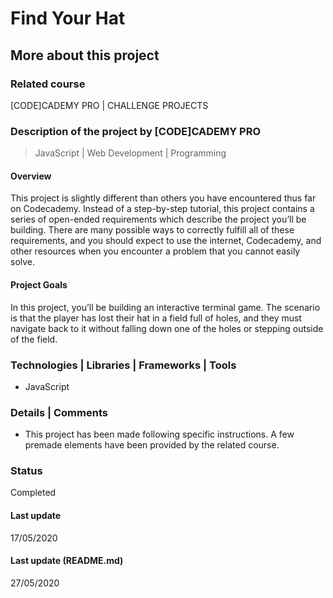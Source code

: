 # Find Your Hat

## More about this project

### Related course
[CODE]CADEMY PRO | CHALLENGE PROJECTS

### Description of the project by [CODE]CADEMY PRO
> JavaScript | Web Development | Programming

#### Overview
This project is slightly different than others you have encountered thus far on Codecademy. Instead of a step-by-step tutorial, this project contains a series of open-ended requirements which describe the project you’ll be building. There are many possible ways to correctly fulfill all of these requirements, and you should expect to use the internet, Codecademy, and other resources when you encounter a problem that you cannot easily solve. 

#### Project Goals
In this project, you’ll be building an interactive terminal game. The scenario is that the player has lost their hat in a field full of holes, and they must navigate back to it without falling down one of the holes or stepping outside of the field.
  
### Technologies | Libraries | Frameworks | Tools  
- JavaScript

### Details | Comments
- This project has been made following specific instructions. A few premade elements have been provided by the related course.

### Status
Completed

#### Last update
17/05/2020

#### Last update (README.md)
27/05/2020